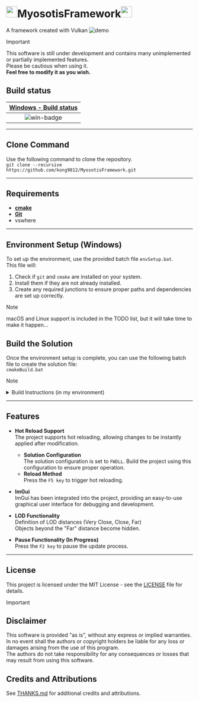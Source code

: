 # <img src="https://github.com/user-attachments/assets/a8c13339-e5bf-4402-951f-7e1998412b93" width="30">MyosotisFramework<img src="https://github.com/user-attachments/assets/a8c13339-e5bf-4402-951f-7e1998412b93" width="30">
A framework created with Vulkan
![demo](https://github.com/user-attachments/assets/b6ffd3b3-9a82-4edd-8883-6899ef3c6b54)

> [!IMPORTANT]
> This software is still under development and contains many unimplemented or partially implemented features.  
> Please be cautious when using it.  
> **Feel free to modify it as you wish.**

## Build status
| [Windows - Build status][win-link] |
| :--------------------------------: |
|           ![win-badge]             |

[win-badge]: https://ci.appveyor.com/api/projects/status/6tr51vx4415hflfo/branch/main?svg=true "AppVeyor build status"
[win-link]:  https://ci.appveyor.com/project/kong9812/myosotisframework/branch/main "AppVeyor build status"

---

## Clone Command
Use the following command to clone the repository.  
```git clone --recursive https://github.com/kong9812/MyosotisFramework.git```

---

## Requirements
- **[cmake](https://cmake.org)**
- **[Git](https://git-scm.com)**
- vswhere

---

## Environment Setup (Windows)
To set up the environment, use the provided batch file `envSetup.bat`.  
This file will:
1. Check if `git` and `cmake` are installed on your system.
2. Install them if they are not already installed.
3. Create any required junctions to ensure proper paths and dependencies are set up correctly.  

> [!NOTE]
> macOS and Linux support is included in the TODO list, but it will take time to make it happen…

## Build the Solution
Once the environment setup is complete, you can use the following batch file to create the solution file:  
`cmakeBuild.bat`

> [!NOTE]
> <details>
>   <summary>Build Instructions (in my environment)</summary>
> 
>   To build the project in my environment, follow these steps:
> 
>   1. Run `envSetup.bat` to set up the environment.
>   2. Run `cmakeBuild.bat` to configure the project with CMake.
>   3. Run `buildAllShaders.bat` to build all the shaders.
>   4. Open the solution by double-clicking `bin/MyosotisFW.sln` (Visual Studio 2022).
>   5. In Solution Explorer, set `MyosotisFW` as the startup project.
>   6. Choose the solution configuration (Debug/FWDLL/Release) and build & run the project.
> 
>   These steps are just what works for me. If you have any issues, feel free to reach out!
> </details>

---

## Features
- **Hot Reload Support**  
  The project supports hot reloading, allowing changes to be instantly applied after modification.   
  - **Solution Configuration**  
    The solution configuration is set to `FWDLL`. Build the project using this configuration to ensure proper operation.
  - **Reload Method**  
    Press the `F5 key` to trigger hot reloading.

- **ImGui**  
  ImGui has been integrated into the project, providing an easy-to-use graphical user interface for debugging and development.

- **LOD Functionality**  
  Definition of LOD distances (Very Close, Close, Far)  
  Objects beyond the "Far" distance become hidden.

- **Pause Functionality (In Progress)**  
  Press the `F2 key` to pause the update process.

---

## License
This project is licensed under the MIT License - see the [LICENSE](LICENSE) file for details.
> [!IMPORTANT]
> ## Disclaimer
> This software is provided "as is", without any express or implied warranties.  
> In no event shall the authors or copyright holders be liable for any loss or damages arising from the use of this program.  
> The authors do not take responsibility for any consequences or losses that may result from using this software.

## Credits and Attributions
See [THANKS.md](THANKS.md) for additional credits and attributions.
